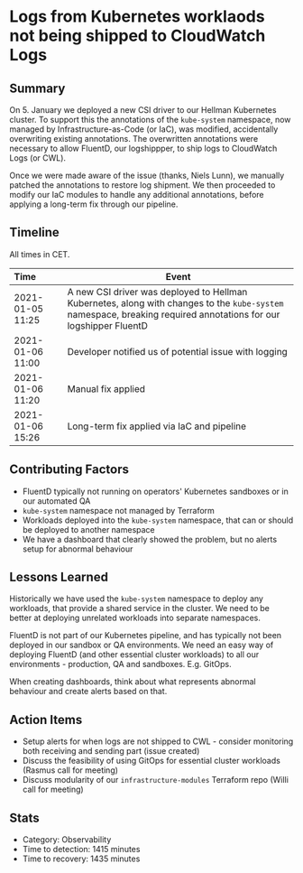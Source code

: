 # Logs from Kubernetes worklaods not being shipped to CloudWatch Logs

## Summary

On 5. January we deployed a new CSI driver to our Hellman Kubernetes cluster. To support this the annotations of the `kube-system` namespace, now managed by Infrastructure-as-Code (or IaC), was modified, accidentally overwriting existing annotations. The overwritten annotations were necessary to allow FluentD, our logshippper, to ship logs to CloudWatch Logs (or CWL).

Once we were made aware of the issue (thanks, Niels Lunn), we manually patched the annotations to restore log shipment. We then proceeded to modify our IaC modules to handle any additional annotations, before applying a long-term fix through our pipeline.

## Timeline

All times in CET.

| Time             | Event                                                                                                                                                            |
| :--------------- | ---------------------------------------------------------------------------------------------------------------------------------------------------------------- |
| 2021-01-05 11:25 | A new CSI driver was deployed to Hellman Kubernetes, along with changes to the `kube-system` namespace, breaking required annotations for our logshipper FluentD |
| 2021-01-06 11:00 | Developer notified us of potential issue with logging                                                                                                            |
| 2021-01-06 11:20 | Manual fix applied                                                                                                                                               |
| 2021-01-06 15:26 | Long-term fix applied via IaC and pipeline                                                                                                                       |

## Contributing Factors

- FluentD typically not running on operators' Kubernetes sandboxes or in our automated QA
- `kube-system` namespace not managed by Terraform
- Workloads deployed into the `kube-system` namespace, that can or should be deployed to another namespace
- We have a dashboard that clearly showed the problem, but no alerts setup for abnormal behaviour

## Lessons Learned

Historically we have used the `kube-system` namespace to deploy any workloads, that provide a shared service in the cluster. We need to be better at deploying unrelated workloads into separate namespaces.

FluentD is not part of our Kubernetes pipeline, and has typically not been deployed in our sandbox or QA environments. We need an easy way of deploying FluentD (and other essential cluster workloads) to all our environments - production, QA and sandboxes. E.g. GitOps.

When creating dashboards, think about what represents abnormal behaviour and create alerts based on that.

## Action Items

- Setup alerts for when logs are not shipped to CWL - consider monitoring both receiving and sending part (issue created)
- Discuss the feasibility of using GitOps for essential cluster workloads (Rasmus call for meeting)
- Discuss modularity of our `infrastructure-modules` Terraform repo (Willi call for meeting)

## Stats

- Category: Observability
- Time to detection: 1415 minutes
- Time to recovery: 1435 minutes
